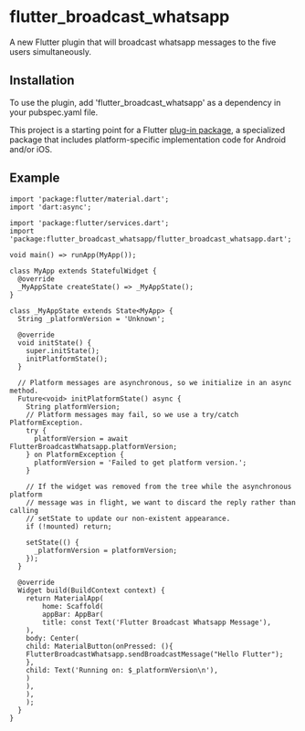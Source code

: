 # flutter_broadcast_whatsapp

A new Flutter plugin that will broadcast whatsapp messages to the five users simultaneously.

## Installation 

To use the plugin, add 'flutter_broadcast_whatsapp' as a dependency in your pubspec.yaml file.


This project is a starting point for a Flutter
[plug-in package](https://flutter.dev/developing-packages/),
a specialized package that includes platform-specific implementation code for
Android and/or iOS.

## Example

    import 'package:flutter/material.dart';
    import 'dart:async';
    
    import 'package:flutter/services.dart';
    import 'package:flutter_broadcast_whatsapp/flutter_broadcast_whatsapp.dart';
    
    void main() => runApp(MyApp());
    
    class MyApp extends StatefulWidget {
      @override
      _MyAppState createState() => _MyAppState();
    }
    
    class _MyAppState extends State<MyApp> {
      String _platformVersion = 'Unknown';
    
      @override
      void initState() {
        super.initState();
        initPlatformState();
      }
    
      // Platform messages are asynchronous, so we initialize in an async method.
      Future<void> initPlatformState() async {
        String platformVersion;
        // Platform messages may fail, so we use a try/catch PlatformException.
        try {
          platformVersion = await FlutterBroadcastWhatsapp.platformVersion;
        } on PlatformException {
          platformVersion = 'Failed to get platform version.';
        }
    
        // If the widget was removed from the tree while the asynchronous platform
        // message was in flight, we want to discard the reply rather than calling
        // setState to update our non-existent appearance.
        if (!mounted) return;
    
        setState(() {
          _platformVersion = platformVersion;
        });
      }
    
      @override
      Widget build(BuildContext context) {
        return MaterialApp(
            home: Scaffold(
            appBar: AppBar(
            title: const Text('Flutter Broadcast Whatsapp Message'),
        ),
        body: Center(
        child: MaterialButton(onPressed: (){
        FlutterBroadcastWhatsapp.sendBroadcastMessage("Hello Flutter");
        },
        child: Text('Running on: $_platformVersion\n'),
        )
        ),
        ),
        );
      }
    }
    
